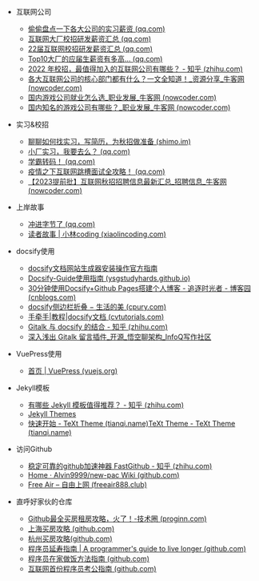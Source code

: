 - 互联网公司

  - [偷偷盘点一下各大公司的实习薪资 (qq.com)](https://mp.weixin.qq.com/s/PoNAbIUboFh0ZWoM579jmQ)
  - [互联网大厂校招研发薪资汇总 (qq.com)](https://mp.weixin.qq.com/s/7XLlYoQLIJ33XyCtPVbLfQ)
  - [22届互联网校招研发薪资汇总 (qq.com)](https://mp.weixin.qq.com/s/Zt9aHCltxArPj4CzizegPw)
  - [Top10大厂的应届生薪资有多高... (qq.com)](https://mp.weixin.qq.com/s?__biz=MzIxNDM1NjAyMQ==&mid=2247487316&idx=1&sn=730ad2259165c2ca9a91e2c8a78e2e95&scene=21#wechat_redirect)
  - [2022 年校招，最值得加入的互联网公司有哪些？ - 知乎 (zhihu.com)](https://www.zhihu.com/question/410189731/answer/1873449125)
  - [各大互联网公司的核心部门都有什么？一文全知道！_资源分享_牛客网 (nowcoder.com)](https://www.nowcoder.com/discuss/930728?type=all&order=recall&pos=&page=0&ncTraceId=&channel=-1&source_id=search_all_nctrack&gio_id=98282C0B04977C65591D5F3B67A1E06D-1649824244723)
  - [国内游戏公司就业怎么选_职业发展_牛客网 (nowcoder.com)](https://www.nowcoder.com/discuss/693455?type=all&order=recall&pos=&page=1&ncTraceId=&channel=-1&source_id=search_all_nctrack&gio_id=98282C0B04977C65591D5F3B67A1E06D-1650189979297)
  - [国内知名的游戏公司有哪些？_职业发展_牛客网 (nowcoder.com)](https://www.nowcoder.com/discuss/65029?type=all&order=recall&pos=&page=1&ncTraceId=&channel=-1&source_id=search_all_nctrack&gio_id=98282C0B04977C65591D5F3B67A1E06D-1650190230354)
- 实习&校招
  - [聊聊如何找实习，写简历，为秋招做准备 (shimo.im)](https://shimo.im/docs/gXqmelM1PVhePGqo/read)
  - [小厂实习，我要去么？ (qq.com)](https://mp.weixin.qq.com/s/T1LNXFPqCuUkxRCleEYEhg)
  - [学霸转码！ (qq.com)](https://mp.weixin.qq.com/s?__biz=MzUxNjY5NTYxNA==&mid=2247499830&idx=1&sn=0ea4255b933c8c848b96af065b383874&chksm=f9a1f367ced67a71ab790d308ae0e808b72058cfd36b87589fc446eefe3abbcd98dd265f0e98&scene=178&cur_album_id=1998269915908177921#rd)
  - [疫情之下互联网跳槽面试全攻略！ (qq.com)](https://mp.weixin.qq.com/s/QLzB6H3NqqC9B-cs9Uhssg)
  - [【2023提前批】互联网秋招招聘信息最新汇总_招聘信息_牛客网 (nowcoder.com)](https://www.nowcoder.com/discuss/935228)


- 上岸故事

  - [冲进字节了 (qq.com)](https://mp.weixin.qq.com/s/3ovw58x3suqjPRClvDvDBg)
  - [读者故事 | 小林coding (xiaolincoding.com)](https://xiaolincoding.com/reader_nb/)
- docsify使用
  - [docsify文档网站生成器安装操作官方指南](https://docsify.js.org/#/zh-cn/)
  - [Docsify-Guide使用指南 (ysgstudyhards.github.io)](https://ysgstudyhards.github.io/Docsify-Guide/#/)
  - [30分钟使用Docsify+Github Pages搭建个人博客 - 追逐时光者 - 博客园 (cnblogs.com)](https://www.cnblogs.com/Can-daydayup/p/15779888.html)
  - [docsify侧边栏折叠 − 生活的美 (cpury.com)](https://cpury.com/1408.html)
  - [手牵手|教程|docsify文档 (cvtutorials.com)](http://www.cvtutorials.com/#/docsify_starter/README)
  - [Gitalk 与 docsify 的结合 - 知乎 (zhihu.com)](https://zhuanlan.zhihu.com/p/379071030)
  - [深入浅出 Gitalk 留言插件_开源_悟空聊架构_InfoQ写作社区](https://xie.infoq.cn/article/9e50cb5e9d179a179fc7fece4)
- VuePress使用
  - [首页 | VuePress (vuejs.org)](https://v2.vuepress.vuejs.org/zh/)
- Jekyll模板

  - [有哪些 Jekyll 模板值得推荐？ - 知乎 (zhihu.com)](https://www.zhihu.com/question/20939566/answer/1685855994)
  - [Jekyll Themes](http://jekyllthemes.org/)
  - [快速开始 - TeXt Theme (tianqi.name)](https://tianqi.name/jekyll-TeXt-theme/docs/zh/quick-start)[TeXt Theme - TeXt Theme (tianqi.name)](https://tianqi.name/jekyll-TeXt-theme/)
- 访问Github
  - [稳定可靠的github加速神器 FastGithub - 知乎 (zhihu.com)](https://zhuanlan.zhihu.com/p/432414619)
  - [Home · Alvin9999/new-pac Wiki (github.com)](https://github.com/Alvin9999/new-pac/wiki)
  - [Free Air – 自由上网 (freeair888.club)](https://tr1.freeair888.club/)
- 直呼好家伙的仓库
  - [Github最全买房租房攻略，火了！-技术圈 (proginn.com)](https://jishuin.proginn.com/p/763bfbd32635)
  - [上海买房攻略 (github.com)](https://github.com/ayuer/shanghai_house_knowledge)
  - [杭州买房攻略(github.com)](https://github.com/houshanren/hangzhou_house_knowledge)
  - [程序员延寿指南 | A programmer's guide to live longer (github.com)](https://github.com/geekan/HowToLiveLonger)
  - [程序员在家做饭方法指南 (github.com)](https://github.com/Anduin2017/HowToCook)
  - [互联网首份程序员考公指南 (github.com)](https://github.com/coder2gwy/coder2gwy)
